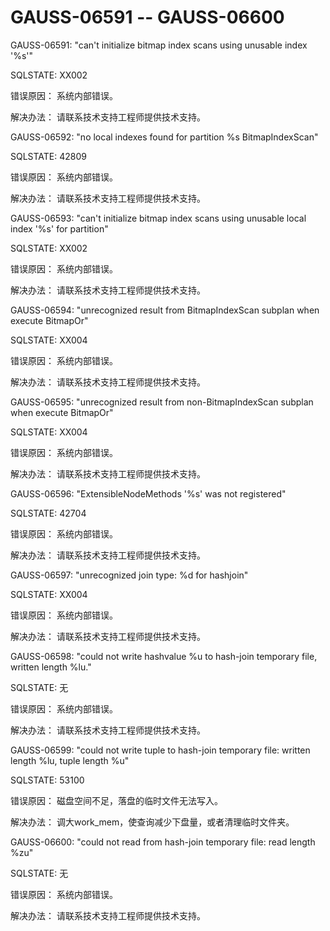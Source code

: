 # GAUSS-06591 -- GAUSS-06600<a name="ZH-CN_TOPIC_0302072924"></a>

GAUSS-06591: "can't initialize bitmap index scans using unusable index '%s'"

SQLSTATE: XX002

错误原因： 系统内部错误。

解决办法： 请联系技术支持工程师提供技术支持。

GAUSS-06592: "no local indexes found for partition %s BitmapIndexScan"

SQLSTATE: 42809

错误原因： 系统内部错误。

解决办法： 请联系技术支持工程师提供技术支持。

GAUSS-06593: "can't initialize bitmap index scans using unusable local index '%s' for partition"

SQLSTATE: XX002

错误原因： 系统内部错误。

解决办法： 请联系技术支持工程师提供技术支持。

GAUSS-06594: "unrecognized result from BitmapIndexScan subplan when execute BitmapOr"

SQLSTATE: XX004

错误原因： 系统内部错误。

解决办法： 请联系技术支持工程师提供技术支持。

GAUSS-06595: "unrecognized result from non-BitmapIndexScan subplan when execute BitmapOr"

SQLSTATE: XX004

错误原因： 系统内部错误。

解决办法： 请联系技术支持工程师提供技术支持。

GAUSS-06596: "ExtensibleNodeMethods '%s' was not registered"

SQLSTATE: 42704

错误原因： 系统内部错误。

解决办法： 请联系技术支持工程师提供技术支持。

GAUSS-06597: "unrecognized join type: %d for hashjoin"

SQLSTATE: XX004

错误原因： 系统内部错误。

解决办法： 请联系技术支持工程师提供技术支持。

GAUSS-06598: "could not write hashvalue %u to hash-join temporary file, written length %lu."

SQLSTATE: 无

错误原因： 系统内部错误。

解决办法： 请联系技术支持工程师提供技术支持。

GAUSS-06599: "could not write tuple to hash-join temporary file: written length %lu, tuple length %u"

SQLSTATE: 53100

错误原因： 磁盘空间不足，落盘的临时文件无法写入。

解决办法： 调大work\_mem，使查询减少下盘量，或者清理临时文件夹。

GAUSS-06600: "could not read from hash-join temporary file: read length %zu"

SQLSTATE: 无

错误原因： 系统内部错误。

解决办法： 请联系技术支持工程师提供技术支持。

